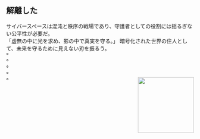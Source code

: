 <h2 align="left">解離した</h2>

<div align="left">
    サイバースペースは混沌と秩序の戦場であり、守護者としての役割には揺るぎない公平性が必要だ。
</div>

<div align="left">
    「虚無の中に光を求め、影の中で真実を守る。」
    暗号化された世界の住人として、未来を守るために見えない刃を振るう。
</div>

<div>
    <span>°<br>°<br>°<br>°<br>°</span>
    <img align="right" height="150" src="https://media4.giphy.com/media/v1.Y2lkPTc5MGI3NjExZTB5aGRqOHRyaGQyY2poOHNrNmIxcHdmZWZwYnB2MXV4cXdka3Q5MSZlcD12MV9pbnRlbnRhbF9naWZfYnlfaWQmY3Q9Zw/70Jd3dqLoaQlrQK9cm/giphy.gif" />
</div>
